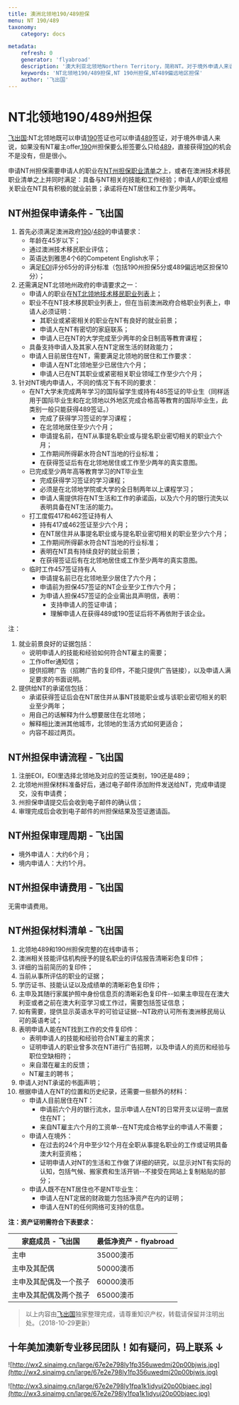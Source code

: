 ```yaml
---
title: 澳洲北领地190/489担保
menu: NT 190/489
taxonomy:
    category: docs

metadata:
    refresh: 0
    generator: 'flyabroad'
    description: '澳大利亚北领地Northern Territory，简称NT。对于境外申请人来说，如果没有NT雇主的offer,190州担保要么拒签要么只给489，直接获得190的机会不是没有，但是很小。'
    keywords: 'NT北领地190/489担保,NT 190州担保,NT489偏远地区担保'
    author: '飞出国'
---
```


# NT北领地190/489州担保

[飞出国](/home):NT北领地既可以申请[190]签证也可以申请[489]签证，对于境外申请人来说，如果没有NT雇主offer,[190]州担保要么拒签要么只给[489]，直接获得[190]的机会不是没有，但是很小。

申请NT州担保需要申请人的职业在[NT州担保职业清单](/au/nt/NT-occupation)之上，或者在澳洲技术移民职业清单之上并同时满足：具备与NT相关的技能和工作经验；申请人的职业或相关职业在NT具有积极的就业前景；承诺将在NT居住和工作至少两年。

## NT州担保申请条件 - 飞出国

1. 首先必须满足澳洲政府[190]/[489]的申请要求：
    * 年龄在45岁以下；
    * 通过澳洲技术移民职业评估；
    * 英语达到雅思4个6的Competent English水平；
    * 满足[EOI]评分65分的评分标准（包括190州担保5分或489偏远地区担保10分）；
2. 还需满足NT北领地州政府的申请要求之一：
    * 申请人的职业在[NT北领地技术移民职业列表](/au/nt/NT-occupation)上；
    * 职业不在NT技术移民职业列表上，但在当前澳洲政府合格职业列表上，申请人必须证明：
        * 其职业或紧密相关的职业在NT有良好的就业前景；
        * 申请人在NT有密切的家庭联系；
        * 申请人已在NT的大学完成至少两年的全日制高等教育课程；
    * 具备支持申请人及其家人在NT定居生活的财政能力；
    * 申请人目前居住在NT，需要满足北领地的居住和工作要求：
        * 申请人在NT北领地至少已居住六个月；
        * 申请人已在NT其职业或紧密相关职业领域工作至少六个月；
3. 针对NT境内申请人，不同的情况下有不同的要求：
    * 在NT大学未完成两年学习的国际留学生或持有485签证的毕业生（同样适用于国际毕业生和在北领地以外地区完成合格高等教育的国际毕业生，此类别一般只能获得489签证。）
        * 完成了获得学习签证的学习课程；
        * 在北领地居住至少六个月；
        * 申请提名前，在NT从事提名职业或与提名职业密切相关的职业六个月；
        * 工作期间所得薪水符合NT当地的行业标准；
        * 在获得签证后有在北领地居住或工作至少两年的真实意图。
    * 已完成至少两年高等教育学习的NT毕业生
        * 完成获得学习签证的学习课程；
        * 必须是在北领地学院或大学的全日制两年以上课程学习；
        * 申请人需提供将在NT生活和工作的承诺函，以及六个月的银行流失以表明具备在NT生活的能力。
    * 打工度假417和462签证持有人
        * 持有417或462签证至少六个月；
        * 在NT居住并从事提名职业或与提名职业密切相关的职业至少六个月；
        * 工作期间所得薪水符合NT当地的行业标准；
        * 表明在NT具有持续良好的就业前景；
        * 在获得签证后有在北领地居住或工作至少两年的真实意图。
    * 临时工作457签证持有人
        * 申请提名前已在北领地至少居住了六个月；
        * 申请前为担保457签证的NT企业至少工作六个月；
        * 为申请人担保457签证的企业需出具声明信，表明：
            * 支持申请人的签证申请；
            * 理解申请人在获得489或190签证后将不再依附于该企业。

注：

1. 就业前景良好的证据包括：
    * 说明申请人的技能和经验如何符合NT雇主的需要；
    * 工作offer通知信；
    * 提供招聘广告（招聘广告的复印件，不能只提供广告链接），以及申请人满足要求的书面说明。
2. 提供给NT的承诺信包括：
    * 承诺获得签证后会在NT居住并从事NT技能职业或与该职业密切相关的职业至少两年；
    * 用自己的话解释为什么想要居住在北领地；
    * 解释相比澳洲其他城市，北领地的生活方式如何更适合；
    * 内容不超过两页。

## NT州担保申请流程 - 飞出国

1. 注册EOI，EOI里选择北领地及对应的签证类别，190还是489；
2. 北领地州担保材料准备好后，通过电子邮件添加附件发送给NT，完成申请提交，没有申请费；
3. 州担保申请提交后会收到电子邮件的确认信；
4. 审理完成后会收到电子邮件的州担保结果及签证邀请函。

## NT州担保审理周期 - 飞出国

* 境外申请人：大约6个月；
* 境内申请人：大约1个月。

## NT州担保申请费用 - 飞出国

无需申请费用。

## NT州担保材料清单 - 飞出国

1. 北领地489和190州担保完整的在线申请书；
2. 澳洲相关技能评估机构授予的提名职业的评估报告清晰彩色复印件；
3. 详细的当前简历的复印件；
4. 当前从事所评估的职业的证据；
5. 学历证书、技能认证以及成绩单的清晰彩色复印件；
6. 主申及其随行家属护照中身份信息页的清晰彩色复印件--如果主申现在在澳大利亚或者之前在澳大利亚学习或工作过，需要包括签证信息；
7. 如有需要，提供显示英语水平的可验证证据--NT政府认可所有澳洲移民局认可的英语考试；
8. 表明申请人能在NT找到工作的文件复印件：
    * 表明申请人的技能和经验符合NT雇主的需求；
    * 证明申请人的职业曾多次在NT进行广告招聘，以及申请人的资历和经验与职位空缺相符；
    * 来自潜在雇主的反馈；
    * NT雇主的聘书；
9. 申请人对NT承诺的书面声明；
10. 根据申请人在NT的位置和历史纪录，还需要一些额外的材料：
    * 申请人目前居住在NT：
        * 申请前六个月的银行流水，显示申请人在NT的日常开支以证明一直居住在NT；
        * 来自NT雇主六个月的工资单--在NT完成合格学业的申请人不需要；
    * 申请人在境外：
        * 在过去的24个月中至少12个月在全职从事提名职业的工作或证明具备澳大利亚资格；
        * 证明申请人对NT的生活和工作做了详细的研究，以显示对NT有实际的认知，包括气候、搬家费和生活开销--不接受在网站上复制粘贴的部分；
    * 申请人既不在NT居住也不是NT毕业生：
        * 申请人在NT定居的财政能力包括净资产在内的证明；
        * 申请人在NT的任何网络可支持的信息。

**注：资产证明需符合下表要求：**

家庭成员 - 飞出国 | 最低净资产 - flyabroad
------- | ------- 
主申 | 35000澳币
主申及其配偶 | 50000澳币
主申及其配偶及一个孩子 | 60000澳币
主申及其配偶及两个孩子 | 65000澳币

> 以上内容由[飞出国](http://js.flyabroad.com.hk/)独家整理完成，请尊重知识产权，转载请保留并注明出处。（2018-10-29更新）

## 十年美加澳新专业移民团队！如有疑问，码上联系 ↓ ##

![http://wx2.sinaimg.cn/large/67e2e798ly1fp356uwedmj20p00bjwis.jpg](http://wx2.sinaimg.cn/large/67e2e798ly1fp356uwedmj20p00bjwis.jpg)

![http://wx3.sinaimg.cn/large/67e2e798ly1fpa1k1idyuj20p00bjaec.jpg](http://wx3.sinaimg.cn/large/67e2e798ly1fpa1k1idyuj20p00bjaec.jpg)


[​141999]: http://bbs.fcgvisa.com/t/fcg/1093?target=blank
[221111]: http://bbs.fcgvisa.com/t/fcg/895?target=blank
[224111]: http://bbs.fcgvisa.com/t/fcg/921?target=blank
[252211]: http://bbs.fcgvisa.com/t/fcg/1453?target=blank
[131113]: http://bbs.fcgvisa.com/t/fcg/998?target=blank
[225111]: http://bbs.fcgvisa.com/t/fcg/953?target=blank
[233911]: http://bbs.fcgvisa.com/t/fcg/1016?target=blank
[231111]: http://bbs.fcgvisa.com/t/fcg/966?target=blank
[234111]: http://bbs.fcgvisa.com/t/fcg/1023?target=blank
[233912]: http://bbs.fcgvisa.com/t/fcg/1017?target=blank
[234112]: http://bbs.fcgvisa.com/t/fcg/1024?target=blank
[311111]: http://bbs.fcgvisa.com/t/fcg/1152?target=blank
[334112]: http://bbs.fcgvisa.com/t/fcg/1250?target=blank
[342111]: http://bbs.fcgvisa.com/t/fcg/1309?target=blank
[323111]: http://bbs.fcgvisa.com/t/fcg/1216?target=blank
[323112]: http://bbs.fcgvisa.com/t/fcg/1217?target=blank
[323113]: http://bbs.fcgvisa.com/t/fcg/1218?target=blank
[411111]: http://bbs.fcgvisa.com/t/fcg/1294?target=blank
[311211]: http://bbs.fcgvisa.com/t/fcg/1153?target=blank
[253211]: http://bbs.fcgvisa.com/t/fcg/1432?target=blank
[261311]: http://bbs.fcgvisa.com/t/fcg/1272?target=blank
[361199]: http://bbs.fcgvisa.com/t/fcg/1332?target=blank
[121311]: http://bbs.fcgvisa.com/t/fcg/942?target=blank
[121111]: http://bbs.fcgvisa.com/t/fcg/875?target=blank
[362212]: http://bbs.fcgvisa.com/t/fcg/1337?target=blank
[232111]: http://bbs.fcgvisa.com/t/fcg/977?target=blank
[312111]: http://bbs.fcgvisa.com/t/fcg/1170?target=blank
[312199]: http://bbs.fcgvisa.com/t/fcg/1176?target=blank
[249211]: http://bbs.fcgvisa.com/t/fcg/1606?target=blank
[212111]: http://bbs.fcgvisa.com/t/fcg/863?target=blank
[139911]: http://bbs.fcgvisa.com/t/fcg/1081?target=blank
[252711]: http://bbs.fcgvisa.com/t/fcg/1437?target=blank
[321111]: http://bbs.fcgvisa.com/t/fcg/1200?target=blank
[351111]: http://bbs.fcgvisa.com/t/fcg/1322?target=blank
[271111]: http://bbs.fcgvisa.com/t/fcg/1115?target=blank
[121312]: http://bbs.fcgvisa.com/t/fcg/943?target=blank
[234513]: http://bbs.fcgvisa.com/t/fcg/1038?target=blank
[233913]: http://bbs.fcgvisa.com/t/fcg/1018?target=blank
[234514]: http://bbs.fcgvisa.com/t/fcg/1039?target=blank
[399111]: http://bbs.fcgvisa.com/t/fcg/1366?target=blank
[212212]: http://bbs.fcgvisa.com/t/fcg/870?target=blank
[234515]: http://bbs.fcgvisa.com/t/fcg/1040?target=blank
[331111]: http://bbs.fcgvisa.com/t/fcg/1237?target=blank
[312112]: http://bbs.fcgvisa.com/t/fcg/1171?target=blank
[312113]: http://bbs.fcgvisa.com/t/fcg/1172?target=blank
[342311]: http://bbs.fcgvisa.com/t/fcg/1313?target=blank
[351211]: http://bbs.fcgvisa.com/t/fcg/1324?target=blank
[394111]: http://bbs.fcgvisa.com/t/fcg/1358?target=blank
[342411]: http://bbs.fcgvisa.com/t/fcg/1318?target=blank
[141111]: http://bbs.fcgvisa.com/t/fcg/1087?target=blank
[399512]: http://bbs.fcgvisa.com/t/fcg/1380?target=blank
[311212]: http://bbs.fcgvisa.com/t/fcg/1154?target=blank
[253312]: http://bbs.fcgvisa.com/t/fcg/1430?target=blank
[253512]: http://bbs.fcgvisa.com/t/fcg/1415?target=blank
[272111]: http://bbs.fcgvisa.com/t/fcg/1122?target=blank
[331212]: http://bbs.fcgvisa.com/t/fcg/1240?target=blank
[331211]: http://bbs.fcgvisa.com/t/fcg/1239?target=blank
[232213]: http://bbs.fcgvisa.com/t/fcg/980?target=blank
[351311]: http://bbs.fcgvisa.com/t/fcg/1325?target=blank
[233111]: http://bbs.fcgvisa.com/t/fcg/993?target=blank
[399211]: http://bbs.fcgvisa.com/t/fcg/1369?target=blank
[234211]: http://bbs.fcgvisa.com/t/fcg/1026?target=blank
[311411]: http://bbs.fcgvisa.com/t/fcg/1164?target=blank
[111111]: http://bbs.fcgvisa.com/t/fcg/848?target=blank
[135111]: http://bbs.fcgvisa.com/t/fcg/1074?target=blank
[134111]: http://bbs.fcgvisa.com/t/fcg/1063?target=blank
[252111]: http://bbs.fcgvisa.com/t/fcg/1455?target=blank
[233211]: http://bbs.fcgvisa.com/t/fcg/996?target=blank
[312211]: http://bbs.fcgvisa.com/t/fcg/1177?target=blank
[312212]: http://bbs.fcgvisa.com/t/fcg/1178?target=blank
[253313]: http://bbs.fcgvisa.com/t/fcg/1429?target=blank
[272311]: http://bbs.fcgvisa.com/t/fcg/1129?target=blank
[222111]: http://bbs.fcgvisa.com/t/fcg/902?target=blank
[411711]: http://bbs.fcgvisa.com/t/fcg/1478?target=blank
[221211]: http://bbs.fcgvisa.com/t/fcg/898?target=blank
[252299]: http://bbs.fcgvisa.com/t/fcg/1448?target=blank
[263111]: http://bbs.fcgvisa.com/t/fcg/1280?target=blank
[149311]: http://bbs.fcgvisa.com/t/fcg/1106?target=blank
[234911]: http://bbs.fcgvisa.com/t/fcg/1048?target=blank
[133111]: http://bbs.fcgvisa.com/t/fcg/1014?target=blank
[511111]: http://bbs.fcgvisa.com/t/fcg/1492?target=blank
[351411]: http://bbs.fcgvisa.com/t/fcg/1326?target=blank
[212411]: http://bbs.fcgvisa.com/t/fcg/885?target=blank
[111211]: http://bbs.fcgvisa.com/t/fcg/849?target=blank
[132111]: http://bbs.fcgvisa.com/t/fcg/1003?target=blank
[121211]: http://bbs.fcgvisa.com/t/fcg/878?target=blank
[272199]: http://bbs.fcgvisa.com/t/fcg/1127?target=blank
[121299]: http://bbs.fcgvisa.com/t/fcg/939?target=blank
[149212]: http://bbs.fcgvisa.com/t/fcg/1105?target=blank
[121313]: http://bbs.fcgvisa.com/t/fcg/944?target=blank
[249212]: http://bbs.fcgvisa.com/t/fcg/1607?target=blank
[211112]: http://bbs.fcgvisa.com/t/fcg/914?target=blank
[262111]: http://bbs.fcgvisa.com/t/fcg/1277?target=blank
[252311]: http://bbs.fcgvisa.com/t/fcg/1447?target=blank
[411213]: http://bbs.fcgvisa.com/t/fcg/1412?target=blank
[252312]: http://bbs.fcgvisa.com/t/fcg/1446?target=blank
[253911]: http://bbs.fcgvisa.com/t/fcg/1400?target=blank
[261312]: http://bbs.fcgvisa.com/t/fcg/1273?target=blank
[253917]: http://bbs.fcgvisa.com/t/fcg/1388?target=blank
[321212]: http://bbs.fcgvisa.com/t/fcg/1202?target=blank
[251111]: http://bbs.fcgvisa.com/t/fcg/1471?target=blank
[212312]: http://bbs.fcgvisa.com/t/fcg/872?target=blank
[411712]: http://bbs.fcgvisa.com/t/fcg/1479?target=blank
[411311]: http://bbs.fcgvisa.com/t/fcg/1472?target=blank
[452311]: http://bbs.fcgvisa.com/t/fcg/1504?target=blank
[361111]: http://bbs.fcgvisa.com/t/fcg/1327?target=blank
[334113]: http://bbs.fcgvisa.com/t/fcg/1251?target=blank
[393213]: http://bbs.fcgvisa.com/t/fcg/1353?target=blank
[272112]: http://bbs.fcgvisa.com/t/fcg/1123?target=blank
[241111]: http://bbs.fcgvisa.com/t/fcg/1587?target=blank
[311412]: http://bbs.fcgvisa.com/t/fcg/1165?target=blank
[224311]: http://bbs.fcgvisa.com/t/fcg/930?target=blank
[249111]: http://bbs.fcgvisa.com/t/fcg/1604?target=blank
[134499]: http://bbs.fcgvisa.com/t/fcg/1073?target=blank
[272312]: http://bbs.fcgvisa.com/t/fcg/1130?target=blank
[233311]: http://bbs.fcgvisa.com/t/fcg/1005?target=blank
[312311]: http://bbs.fcgvisa.com/t/fcg/1179?target=blank
[312312]: http://bbs.fcgvisa.com/t/fcg/1180?target=blank
[341111]: http://bbs.fcgvisa.com/t/fcg/1301?target=blank
[341112]: http://bbs.fcgvisa.com/t/fcg/1303?target=blank
[342313]: http://bbs.fcgvisa.com/t/fcg/1315?target=blank
[342314]: http://bbs.fcgvisa.com/t/fcg/1316?target=blank
[342315]: http://bbs.fcgvisa.com/t/fcg/1317?target=blank
[233411]: http://bbs.fcgvisa.com/t/fcg/1006?target=blank
[253912]: http://bbs.fcgvisa.com/t/fcg/1397?target=blank
[253315]: http://bbs.fcgvisa.com/t/fcg/1427?target=blank
[133211]: http://bbs.fcgvisa.com/t/fcg/1054?target=blank
[233999]: http://bbs.fcgvisa.com/t/fcg/1022?target=blank
[233914]: http://bbs.fcgvisa.com/t/fcg/1019?target=blank
[411411]: http://bbs.fcgvisa.com/t/fcg/1473?target=blank
[234312]: http://bbs.fcgvisa.com/t/fcg/1030?target=blank
[233915]: http://bbs.fcgvisa.com/t/fcg/1020?target=blank
[139912]: http://bbs.fcgvisa.com/t/fcg/1082?target=blank
[234313]: http://bbs.fcgvisa.com/t/fcg/1031?target=blank
[234399]: http://bbs.fcgvisa.com/t/fcg/1033?target=blank
[221213]: http://bbs.fcgvisa.com/t/fcg/900?target=blank
[149913]: http://bbs.fcgvisa.com/t/fcg/1112?target=blank
[134411]: http://bbs.fcgvisa.com/t/fcg/1071?target=blank
[272113]: http://bbs.fcgvisa.com/t/fcg/1124?target=blank
[411713]: http://bbs.fcgvisa.com/t/fcg/1480?target=blank
[322113]: http://bbs.fcgvisa.com/t/fcg/1207?target=blank
[232311]: http://bbs.fcgvisa.com/t/fcg/982?target=blank
[333211]: http://bbs.fcgvisa.com/t/fcg/1245?target=blank
[212314]: http://bbs.fcgvisa.com/t/fcg/876?target=blank
[222112]: http://bbs.fcgvisa.com/t/fcg/904?target=blank
[132211]: http://bbs.fcgvisa.com/t/fcg/1004?target=blank
[222199]: http://bbs.fcgvisa.com/t/fcg/906?target=blank
[222299]: http://bbs.fcgvisa.com/t/fcg/910?target=blank
[222311]: http://bbs.fcgvisa.com/t/fcg/911?target=blank
[222312]: http://bbs.fcgvisa.com/t/fcg/915?target=blank
[222211]: http://bbs.fcgvisa.com/t/fcg/907?target=blank
[149112]: http://bbs.fcgvisa.com/t/fcg/1101?target=blank
[323212]: http://bbs.fcgvisa.com/t/fcg/1220?target=blank
[323211]: http://bbs.fcgvisa.com/t/fcg/1219?target=blank
[323213]: http://bbs.fcgvisa.com/t/fcg/1221?target=blank
[362111]: http://bbs.fcgvisa.com/t/fcg/1335?target=blank
[121212]: http://bbs.fcgvisa.com/t/fcg/882?target=blank
[231113]: http://bbs.fcgvisa.com/t/fcg/968?target=blank
[234212]: http://bbs.fcgvisa.com/t/fcg/1027?target=blank
[452411]: http://bbs.fcgvisa.com/t/fcg/1524?target=blank
[234113]: http://bbs.fcgvisa.com/t/fcg/1025?target=blank
[121213]: http://bbs.fcgvisa.com/t/fcg/884?target=blank
[394211]: http://bbs.fcgvisa.com/t/fcg/1359?target=blank
[224212]: http://bbs.fcgvisa.com/t/fcg/925?target=blank
[362211]: http://bbs.fcgvisa.com/t/fcg/1336?target=blank
[334114]: http://bbs.fcgvisa.com/t/fcg/1252?target=blank
[253316]: http://bbs.fcgvisa.com/t/fcg/1426?target=blank
[253111]: http://bbs.fcgvisa.com/t/fcg/1435?target=blank
[234411]: http://bbs.fcgvisa.com/t/fcg/1034?target=blank
[234412]: http://bbs.fcgvisa.com/t/fcg/1035?target=blank
[233212]: http://bbs.fcgvisa.com/t/fcg/997?target=blank
[333111]: http://bbs.fcgvisa.com/t/fcg/1244?target=blank
[121214]: http://bbs.fcgvisa.com/t/fcg/886?target=blank
[121215]: http://bbs.fcgvisa.com/t/fcg/891?target=blank
[232411]: http://bbs.fcgvisa.com/t/fcg/985?target=blank
[362311]: http://bbs.fcgvisa.com/t/fcg/1339?target=blank
[452312]: http://bbs.fcgvisa.com/t/fcg/1506?target=blank
[142114]: http://bbs.fcgvisa.com/t/fcg/1097?target=blank
[391111]: http://bbs.fcgvisa.com/t/fcg/1341?target=blank
[313111]: http://bbs.fcgvisa.com/t/fcg/1192?target=blank
[134299]: http://bbs.fcgvisa.com/t/fcg/1069?target=blank
[251999]: http://bbs.fcgvisa.com/t/fcg/1456?target=blank
[224213]: http://bbs.fcgvisa.com/t/fcg/927?target=blank
[251911]: http://bbs.fcgvisa.com/t/fcg/1458?target=blank
[231114]: http://bbs.fcgvisa.com/t/fcg/969?target=blank
[121316]: http://bbs.fcgvisa.com/t/fcg/947?target=blank
[452313]: http://bbs.fcgvisa.com/t/fcg/1507?target=blank
[361112]: http://bbs.fcgvisa.com/t/fcg/1328?target=blank
[251511]: http://bbs.fcgvisa.com/t/fcg/1461?target=blank
[141311]: http://bbs.fcgvisa.com/t/fcg/1089?target=blank
[132311]: http://bbs.fcgvisa.com/t/fcg/1011?target=blank
[234413]: http://bbs.fcgvisa.com/t/fcg/13037?target=blank
[225211]: http://bbs.fcgvisa.com/t/fcg/957?target=blank
[261111]: http://bbs.fcgvisa.com/t/fcg/1268?target=blank
[225212]: http://bbs.fcgvisa.com/t/fcg/958?target=blank
[313112]: http://bbs.fcgvisa.com/t/fcg/1193?target=blank
[135199]: http://bbs.fcgvisa.com/t/fcg/1076?target=blank
[135112]: http://bbs.fcgvisa.com/t/fcg/1075?target=blank
[263211]: http://bbs.fcgvisa.com/t/fcg/1283?target=blank
[225213]: http://bbs.fcgvisa.com/t/fcg/960?target=blank
[262112]: http://bbs.fcgvisa.com/t/fcg/1278?target=blank
[263212]: http://bbs.fcgvisa.com/t/fcg/1284?target=blank
[263299]: http://bbs.fcgvisa.com/t/fcg/1286?target=blank
[​313199]: http://bbs.fcgvisa.com/t/fcg/1195?target=blank
[263213]: http://bbs.fcgvisa.com/t/fcg/1285?target=blank
[223211]: http://bbs.fcgvisa.com/t/fcg/919?target=blank
[232412]: http://bbs.fcgvisa.com/t/fcg/986?target=blank
[232312]: http://bbs.fcgvisa.com/t/fcg/983?target=blank
[233511]: http://bbs.fcgvisa.com/t/fcg/1007?target=blank
[251512]: http://bbs.fcgvisa.com/t/fcg/1460?target=blank
[224999]: http://bbs.fcgvisa.com/t/fcg/951?target=blank
[611211]: http://bbs.fcgvisa.com/t/fcg/1537?target=blank
[222113]: http://bbs.fcgvisa.com/t/fcg/905?target=blank
[599612]: http://bbs.fcgvisa.com/t/fcg/1531?target=blank
[411112]: http://bbs.fcgvisa.com/t/fcg/1295?target=blank
[253317]: http://bbs.fcgvisa.com/t/fcg/1425?target=blank
[232511]: http://bbs.fcgvisa.com/t/fcg/990?target=blank
[221214]: http://bbs.fcgvisa.com/t/fcg/901?target=blank
[272412]: http://bbs.fcgvisa.com/t/fcg/1135?target=blank
[399411]: http://bbs.fcgvisa.com/t/fcg/1377?target=blank
[232313]: http://bbs.fcgvisa.com/t/fcg/984?target=blank
[331213]: http://bbs.fcgvisa.com/t/fcg/1241?target=blank
[212499]: http://bbs.fcgvisa.com/t/fcg/894?target=blank
[271299]: http://bbs.fcgvisa.com/t/fcg/1120?target=blank
[139913]: http://bbs.fcgvisa.com/t/fcg/1083?target=blank
[224511]: http://bbs.fcgvisa.com/t/fcg/934?target=blank
[232112]: http://bbs.fcgvisa.com/t/fcg/978?target=blank
[362213]: http://bbs.fcgvisa.com/t/fcg/1338?target=blank
[224611]: http://bbs.fcgvisa.com/t/fcg/936?target=blank
[399312]: http://bbs.fcgvisa.com/t/fcg/1374?target=blank
[311413]: http://bbs.fcgvisa.com/t/fcg/1166?target=blank
[234511]: http://bbs.fcgvisa.com/t/fcg/1036?target=blank
[234599]: http://bbs.fcgvisa.com/t/fcg/1044?target=blank
[341113]: http://bbs.fcgvisa.com/t/fcg/1305?target=blank
[121399]: http://bbs.fcgvisa.com/t/fcg/988?target=blank
[323313]: http://bbs.fcgvisa.com/t/fcg/1227?target=blank
[399514]: http://bbs.fcgvisa.com/t/fcg/1383?target=blank
[221112]: http://bbs.fcgvisa.com/t/fcg/896?target=blank
[224711]: http://bbs.fcgvisa.com/t/fcg/937?target=blank
[133411]: http://bbs.fcgvisa.com/t/fcg/1057?target=blank
[234516]: http://bbs.fcgvisa.com/t/fcg/1041?target=blank
[225113]: http://bbs.fcgvisa.com/t/fcg/956?target=blank
[411611]: http://bbs.fcgvisa.com/t/fcg/1477?target=blank
[233112]: http://bbs.fcgvisa.com/t/fcg/994?target=blank
[224112]: http://bbs.fcgvisa.com/t/fcg/922?target=blank
[311312]: http://bbs.fcgvisa.com/t/fcg/1161?target=blank
[233512]: http://bbs.fcgvisa.com/t/fcg/1008?target=blank
[312512]: http://bbs.fcgvisa.com/t/fcg/1184?target=blank
[251211]: http://bbs.fcgvisa.com/t/fcg/1469?target=blank
[234611]: http://bbs.fcgvisa.com/t/fcg/1045?target=blank
[311213]: http://bbs.fcgvisa.com/t/fcg/1155?target=blank
[253314]: http://bbs.fcgvisa.com/t/fcg/1428?target=blank
[253999]: http://bbs.fcgvisa.com/t/fcg/1382?target=blank
[251212]: http://bbs.fcgvisa.com/t/fcg/1468?target=blank
[311299]: http://bbs.fcgvisa.com/t/fcg/1159?target=blank
[322311]: http://bbs.fcgvisa.com/t/fcg/1213?target=blank
[323299]: http://bbs.fcgvisa.com/t/fcg/1224?target=blank
[323214]: http://bbs.fcgvisa.com/t/fcg/1222?target=blank
[312912]: http://bbs.fcgvisa.com/t/fcg/1189?target=blank
[234912]: http://bbs.fcgvisa.com/t/fcg/1049?target=blank
[234913]: http://bbs.fcgvisa.com/t/fcg/1050?target=blank
[234517]: http://bbs.fcgvisa.com/t/fcg/1042?target=blank
[241311]: http://bbs.fcgvisa.com/t/fcg/1593?target=blank
[254111]: http://bbs.fcgvisa.com/t/fcg/1379?target=blank
[312913]: http://bbs.fcgvisa.com/t/fcg/1190?target=blank
[233611]: http://bbs.fcgvisa.com/t/fcg/1010?target=blank
[121411]: http://bbs.fcgvisa.com/t/fcg/991?target=blank
[121216]: http://bbs.fcgvisa.com/t/fcg/903?target=blank
[121317]: http://bbs.fcgvisa.com/t/fcg/948?target=blank
[321211]: http://bbs.fcgvisa.com/t/fcg/1201?target=blank
[321213]: http://bbs.fcgvisa.com/t/fcg/1203?target=blank
[261211]: http://bbs.fcgvisa.com/t/fcg/1270?target=blank
[211212]: http://bbs.fcgvisa.com/t/fcg/853?target=blank
[211299]: http://bbs.fcgvisa.com/t/fcg/856?target=blank
[249214]: http://bbs.fcgvisa.com/t/fcg/1609?target=blank
[211213]: http://bbs.fcgvisa.com/t/fcg/854?target=blank
[234999]: http://bbs.fcgvisa.com/t/fcg/1052?target=blank
[252213]: http://bbs.fcgvisa.com/t/fcg/1451?target=blank
[233916]: http://bbs.fcgvisa.com/t/fcg/1021?target=blank
[263112]: http://bbs.fcgvisa.com/t/fcg/1281?target=blank
[263113]: http://bbs.fcgvisa.com/t/fcg/1282?target=blank
[253318]: http://bbs.fcgvisa.com/t/fcg/1424?target=blank
[253513]: http://bbs.fcgvisa.com/t/fcg/1414?target=blank
[212412]: http://bbs.fcgvisa.com/t/fcg/887?target=blank
[251213]: http://bbs.fcgvisa.com/t/fcg/1467?target=blank
[254211]: http://bbs.fcgvisa.com/t/fcg/1375?target=blank
[254311]: http://bbs.fcgvisa.com/t/fcg/1367?target=blank
[254411]: http://bbs.fcgvisa.com/t/fcg/1364?target=blank
[254212]: http://bbs.fcgvisa.com/t/fcg/1371?target=blank
[134212]: http://bbs.fcgvisa.com/t/fcg/1065?target=blank
[251112]: http://bbs.fcgvisa.com/t/fcg/1470?target=blank
[253913]: http://bbs.fcgvisa.com/t/fcg/1395?target=blank
[251312]: http://bbs.fcgvisa.com/t/fcg/1464?target=blank
[252411]: http://bbs.fcgvisa.com/t/fcg/1445?target=blank
[253914]: http://bbs.fcgvisa.com/t/fcg/1393?target=blank
[251411]: http://bbs.fcgvisa.com/t/fcg/1463?target=blank
[224712]: http://bbs.fcgvisa.com/t/fcg/938?target=blank
[272313]: http://bbs.fcgvisa.com/t/fcg/1131?target=blank
[253514]: http://bbs.fcgvisa.com/t/fcg/1413?target=blank
[251412]: http://bbs.fcgvisa.com/t/fcg/1462?target=blank
[251912]: http://bbs.fcgvisa.com/t/fcg/1457?target=blank
[252112]: http://bbs.fcgvisa.com/t/fcg/1454?target=blank
[232214]: http://bbs.fcgvisa.com/t/fcg/981?target=blank
[452317]: http://bbs.fcgvisa.com/t/fcg/1515?target=blank
[253515]: http://bbs.fcgvisa.com/t/fcg/1411?target=blank
[253516]: http://bbs.fcgvisa.com/t/fcg/1410?target=blank
[253321]: http://bbs.fcgvisa.com/t/fcg/1423?target=blank
[332211]: http://bbs.fcgvisa.com/t/fcg/1243?target=blank
[324111]: http://bbs.fcgvisa.com/t/fcg/1233?target=blank
[351112]: http://bbs.fcgvisa.com/t/fcg/1323?target=blank
[224914]: http://bbs.fcgvisa.com/t/fcg/950?target=blank
[253915]: http://bbs.fcgvisa.com/t/fcg/1391?target=blank
[399599]: http://bbs.fcgvisa.com/t/fcg/1389?target=blank
[233612]: http://bbs.fcgvisa.com/t/fcg/1015?target=blank
[311215]: http://bbs.fcgvisa.com/t/fcg/1157?target=blank
[211311]: http://bbs.fcgvisa.com/t/fcg/857?target=blank
[234914]: http://bbs.fcgvisa.com/t/fcg/1051?target=blank
[252511]: http://bbs.fcgvisa.com/t/fcg/1444?target=blank
[121318]: http://bbs.fcgvisa.com/t/fcg/952?target=blank
[253517]: http://bbs.fcgvisa.com/t/fcg/1408?target=blank
[334111]: http://bbs.fcgvisa.com/t/fcg/1249?target=blank
[252611]: http://bbs.fcgvisa.com/t/fcg/1443?target=blank
[142115]: http://bbs.fcgvisa.com/t/fcg/1098?target=blank
[121321]: http://bbs.fcgvisa.com/t/fcg/955?target=blank
[399213]: http://bbs.fcgvisa.com/t/fcg/1372?target=blank
[323314]: http://bbs.fcgvisa.com/t/fcg/1228?target=blank
[134213]: http://bbs.fcgvisa.com/t/fcg/1067?target=blank
[311399]: http://bbs.fcgvisa.com/t/fcg/1163?target=blank
[241213]: http://bbs.fcgvisa.com/t/fcg/1592?target=blank
[392111]: http://bbs.fcgvisa.com/t/fcg/1342?target=blank
[212413]: http://bbs.fcgvisa.com/t/fcg/888?target=blank
[392311]: http://bbs.fcgvisa.com/t/fcg/1345?target=blank
[249299]: http://bbs.fcgvisa.com/t/fcg/1610?target=blank
[133511]: http://bbs.fcgvisa.com/t/fcg/1058?target=blank
[133512]: http://bbs.fcgvisa.com/t/fcg/1059?target=blank
[133513]: http://bbs.fcgvisa.com/t/fcg/1060?target=blank
[233513]: http://bbs.fcgvisa.com/t/fcg/1009?target=blank
[212315]: http://bbs.fcgvisa.com/t/fcg/877?target=blank
[511112]: http://bbs.fcgvisa.com/t/fcg/1495?target=blank
[253411]: http://bbs.fcgvisa.com/t/fcg/1418?target=blank
[272399]: http://bbs.fcgvisa.com/t/fcg/1133?target=blank
[225311]: http://bbs.fcgvisa.com/t/fcg/961?target=blank
[139914]: http://bbs.fcgvisa.com/t/fcg/1084?target=blank
[233213]: http://bbs.fcgvisa.com/t/fcg/999?target=blank
[253918]: http://bbs.fcgvisa.com/t/fcg/1386?target=blank
[313211]: http://bbs.fcgvisa.com/t/fcg/1196?target=blank
[224214]: http://bbs.fcgvisa.com/t/fcg/928?target=blank
[272612]: http://bbs.fcgvisa.com/t/fcg/1141?target=blank
[223112]: http://bbs.fcgvisa.com/t/fcg/917?target=blank
[254412]: http://bbs.fcgvisa.com/t/fcg/1360?target=blank
[254413]: http://bbs.fcgvisa.com/t/fcg/1357?target=blank
[254414]: http://bbs.fcgvisa.com/t/fcg/1354?target=blank
[254415]: http://bbs.fcgvisa.com/t/fcg/1308?target=blank
[254416]: http://bbs.fcgvisa.com/t/fcg/1307?target=blank
[254417]: http://bbs.fcgvisa.com/t/fcg/1306?target=blank
[254421]: http://bbs.fcgvisa.com/t/fcg/1302?target=blank
[254418]: http://bbs.fcgvisa.com/t/fcg/1304?target=blank
[254422]: http://bbs.fcgvisa.com/t/fcg/1300?target=blank
[254425]: http://bbs.fcgvisa.com/t/fcg/1297?target=blank
[254423]: http://bbs.fcgvisa.com/t/fcg/1299?target=blank
[254424]: http://bbs.fcgvisa.com/t/fcg/1298?target=blank
[254499]: http://bbs.fcgvisa.com/t/fcg/1296?target=blank
[272114]: http://bbs.fcgvisa.com/t/fcg/1125?target=blank
[253322]: http://bbs.fcgvisa.com/t/fcg/1422?target=blank
[132511]: http://bbs.fcgvisa.com/t/fcg/1013?target=blank
[253112]: http://bbs.fcgvisa.com/t/fcg/1434?target=blank
[411715]: http://bbs.fcgvisa.com/t/fcg/1482?target=blank
[639211]: http://bbs.fcgvisa.com/t/fcg/1543?target=blank
[251513]: http://bbs.fcgvisa.com/t/fcg/1459?target=blank
[253323]: http://bbs.fcgvisa.com/t/fcg/1421?target=blank
[334115]: http://bbs.fcgvisa.com/t/fcg/1253?target=blank
[333311]: http://bbs.fcgvisa.com/t/fcg/1247?target=blank
[131112]: http://bbs.fcgvisa.com/t/fcg/995?target=blank
[134311]: http://bbs.fcgvisa.com/t/fcg/1070?target=blank
[311499]: http://bbs.fcgvisa.com/t/fcg/1169?target=blank
[241411]: http://bbs.fcgvisa.com/t/fcg/1594?target=blank
[121322]: http://bbs.fcgvisa.com/t/fcg/959?target=blank
[322211]: http://bbs.fcgvisa.com/t/fcg/1212?target=blank
[399112]: http://bbs.fcgvisa.com/t/fcg/1368?target=blank
[399611]: http://bbs.fcgvisa.com/t/fcg/1390?target=blank
[321214]: http://bbs.fcgvisa.com/t/fcg/1204?target=blank
[452314]: http://bbs.fcgvisa.com/t/fcg/1510?target=blank
[272499]: http://bbs.fcgvisa.com/t/fcg/1138?target=blank
[272511]: http://bbs.fcgvisa.com/t/fcg/1139?target=blank
[261399]: http://bbs.fcgvisa.com/t/fcg/1276?target=blank
[261313]: http://bbs.fcgvisa.com/t/fcg/1274?target=blank
[261314]: http://bbs.fcgvisa.com/t/fcg/1275?target=blank
[271311]: http://bbs.fcgvisa.com/t/fcg/1121?target=blank
[333212]: http://bbs.fcgvisa.com/t/fcg/1246?target=blank
[251214]: http://bbs.fcgvisa.com/t/fcg/1466?target=blank
[399516]: http://bbs.fcgvisa.com/t/fcg/1385?target=blank
[241599]: http://bbs.fcgvisa.com/t/fcg/1600?target=blank
[241511]: http://bbs.fcgvisa.com/t/fcg/1595?target=blank
[139999]: http://bbs.fcgvisa.com/t/fcg/1086?target=blank
[253311]: http://bbs.fcgvisa.com/t/fcg/1431?target=blank
[253399]: http://bbs.fcgvisa.com/t/fcg/1419?target=blank
[252712]: http://bbs.fcgvisa.com/t/fcg/1436?target=blank
[149113]: http://bbs.fcgvisa.com/t/fcg/1102?target=blank
[452321]: http://bbs.fcgvisa.com/t/fcg/1518?target=blank
[452499]: http://bbs.fcgvisa.com/t/fcg/1532?target=blank
[212316]: http://bbs.fcgvisa.com/t/fcg/879?target=blank
[224113]: http://bbs.fcgvisa.com/t/fcg/923?target=blank
[222213]: http://bbs.fcgvisa.com/t/fcg/909?target=blank
[331112]: http://bbs.fcgvisa.com/t/fcg/1238?target=blank
[233214]: http://bbs.fcgvisa.com/t/fcg/1000?target=blank
[272115]: http://bbs.fcgvisa.com/t/fcg/1126?target=blank
[121217]: http://bbs.fcgvisa.com/t/fcg/926?target=blank
[133611]: http://bbs.fcgvisa.com/t/fcg/1061?target=blank
[253511]: http://bbs.fcgvisa.com/t/fcg/1416?target=blank
[232212]: http://bbs.fcgvisa.com/t/fcg/979?target=blank
[452315]: http://bbs.fcgvisa.com/t/fcg/1511?target=blank
[262113]: http://bbs.fcgvisa.com/t/fcg/1279?target=blank
[261112]: http://bbs.fcgvisa.com/t/fcg/1269?target=blank
[221113]: http://bbs.fcgvisa.com/t/fcg/897?target=blank
[249311]: http://bbs.fcgvisa.com/t/fcg/1611?target=blank
[241512]: http://bbs.fcgvisa.com/t/fcg/1596?target=blank
[241513]: http://bbs.fcgvisa.com/t/fcg/1598?target=blank
[342212]: http://bbs.fcgvisa.com/t/fcg/1312?target=blank
[212317]: http://bbs.fcgvisa.com/t/fcg/880?target=blank
[225499]: http://bbs.fcgvisa.com/t/fcg/965?target=blank
[212415]: http://bbs.fcgvisa.com/t/fcg/892?target=blank
[263311]: http://bbs.fcgvisa.com/t/fcg/1287?target=blank
[313212]: http://bbs.fcgvisa.com/t/fcg/1197?target=blank
[342413]: http://bbs.fcgvisa.com/t/fcg/1320?target=blank
[263312]: http://bbs.fcgvisa.com/t/fcg/1288?target=blank
[313214]: http://bbs.fcgvisa.com/t/fcg/1199?target=blank
[212416]: http://bbs.fcgvisa.com/t/fcg/893?target=blank
[452316]: http://bbs.fcgvisa.com/t/fcg/1513?target=blank
[323215]: http://bbs.fcgvisa.com/t/fcg/1223?target=blank
[253324]: http://bbs.fcgvisa.com/t/fcg/1420?target=blank
[323412]: http://bbs.fcgvisa.com/t/fcg/1232?target=blank
[252214]: http://bbs.fcgvisa.com/t/fcg/1450?target=blank
[149413]: http://bbs.fcgvisa.com/t/fcg/1109?target=blank
[233215]: http://bbs.fcgvisa.com/t/fcg/1001?target=blank
[242111]: http://bbs.fcgvisa.com/t/fcg/1601?target=blank
[393311]: http://bbs.fcgvisa.com/t/fcg/1356?target=blank
[232611]: http://bbs.fcgvisa.com/t/fcg/992?target=blank
[253518]: http://bbs.fcgvisa.com/t/fcg/1405?target=blank
[224512]: http://bbs.fcgvisa.com/t/fcg/935?target=blank
[253521]: http://bbs.fcgvisa.com/t/fcg/1402?target=blank
[121221]: http://bbs.fcgvisa.com/t/fcg/933?target=blank
[324211]: http://bbs.fcgvisa.com/t/fcg/1234?target=blank
[324212]: http://bbs.fcgvisa.com/t/fcg/1235?target=blank
[234711]: http://bbs.fcgvisa.com/t/fcg/1046?target=blank
[361311]: http://bbs.fcgvisa.com/t/fcg/1334?target=blank
[212318]: http://bbs.fcgvisa.com/t/fcg/881?target=blank
[211499]: http://bbs.fcgvisa.com/t/fcg/862?target=blank
[333411]: http://bbs.fcgvisa.com/t/fcg/1248?target=blank
[323316]: http://bbs.fcgvisa.com/t/fcg/1230?target=blank
[313113]: http://bbs.fcgvisa.com/t/fcg/1194?target=blank
[232414]: http://bbs.fcgvisa.com/t/fcg/989?target=blank
[261212]: http://bbs.fcgvisa.com/t/fcg/1271?target=blank
[322313]: http://bbs.fcgvisa.com/t/fcg/1215?target=blank
[134214]: http://bbs.fcgvisa.com/t/fcg/1068?target=blank
[272613]: http://bbs.fcgvisa.com/t/fcg/1142?target=blank
[234213]: http://bbs.fcgvisa.com/t/fcg/1028?target=blank
[394213]: http://bbs.fcgvisa.com/t/fcg/1362?target=blank
[394299]: http://bbs.fcgvisa.com/t/fcg/1365?target=blank
[411716]: http://bbs.fcgvisa.com/t/fcg/1483?target=blank
[234518]: http://bbs.fcgvisa.com/t/fcg/1043?target=blank
[223111]: http://bbs.fcgvisa.com/t/fcg/916?target=blank
[231213]: http://bbs.fcgvisa.com/t/fcg/973?target=blank
[242211]: http://bbs.fcgvisa.com/t/fcg/1603?target=blank
[251311]: http://bbs.fcgvisa.com/t/fcg/1465?target=blank
[272413]: http://bbs.fcgvisa.com/t/fcg/1136?target=blank
[324311]: http://bbs.fcgvisa.com/t/fcg/1236?target=blank
[332111]: http://bbs.fcgvisa.com/t/fcg/1242?target=blank
[342211]: http://bbs.fcgvisa.com/t/fcg/1311?target=blank
[612112]: http://bbs.fcgvisa.com/t/fcg/1539?target=blank

[MLTSSL]:/au/occupations-lists/MLTSSL
[STSOL]:/au/occupations-lists/STSOL
[189]:/au/skilled/189
[MLTSSL]:/au/occupations-lists/MLTSSL
[190]:/au/skilled/190
[STSOL]:/au/occupations-lists/STSOL
[489]:/au/skilled/489
[EOI]:/au/skilledselect/EOI